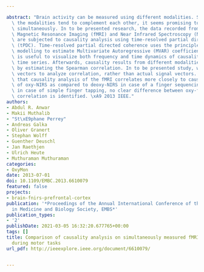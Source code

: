 ---
abstract: "Brain activity can be measured using different modalities. Since most of\
  \ the modalities tend to complement each other, it seems promising to measure them\
  \ simultaneously. In to be presented research, the data recorded from Functional\
  \ Magnetic Resonance Imaging (fMRI) and Near Infrared Spectroscopy (NIRS), simultaneously,\
  \ are subjected to causality analysis using time-resolved partial directed coherence\
  \ (tPDC). Time-resolved partial directed coherence uses the principle of state space\
  \ modelling to estimate Multivariate Autoregressive (MVAR) coefficients. This method\
  \ is useful to visualize both frequency and time dynamics of causality between the\
  \ time series. Afterwards, causality results from different modalities are compared\
  \ by estimating the Spearman correlation. In to be presented study, we used directionality\
  \ vectors to analyze correlation, rather than actual signal vectors. Results show\
  \ that causality analysis of the fMRI correlates more closely to causality results\
  \ of oxy-NIRS as compared to deoxy-NIRS in case of a finger sequencing task. However,\
  \ in case of simple finger tapping, no clear difference between oxy-fMRI and deoxy-fMRI\
  \ correlation is identified. \xA9 2013 IEEE."
authors:
- Abdul R. Anwar
- Makii Muthalib
- "St\xE9phane Perrey"
- Andreas Galka
- Oliver Granert
- Stephan Wolff
- Guenther Deuschl
- Jan Raethjen
- Ulrich Heute
- Muthuraman Muthuraman
categories:
- OxyMon
date: 2013-07-01
doi: 10.1109/EMBC.2013.6610079
featured: false
projects:
- brain-fnirs-prefrontal-cortex
publication: '*Proceedings of the Annual International Conference of the IEEE Engineering
  in Medicine and Biology Society, EMBS*'
publication_types:
- '2'
publishDate: 2021-03-05 16:32:20.677765+00:00
tags: []
title: Comparison of causality analysis on simultaneously measured fMRI and NIRS signals
  during motor tasks
url_pdf: http://ieeexplore.ieee.org/document/6610079/

---
